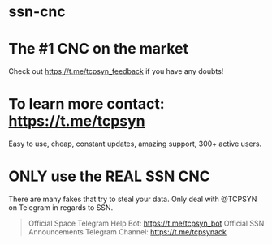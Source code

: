 # ssn-cnc

# The #1 CNC on the market
Check out https://t.me/tcpsyn_feedback if you have any doubts!

# To learn more contact: https://t.me/tcpsyn
Easy to use, cheap, constant updates, amazing support, 300+ active users.

# ONLY use the REAL SSN CNC
There are many fakes that try to steal your data.
Only deal with @TCPSYN on Telegram in regards to SSN.

> Official Space Telegram Help Bot: https://t.me/tcpsyn_bot
> Official SSN Announcements Telegram Channel: https://t.me/tcpsynack
